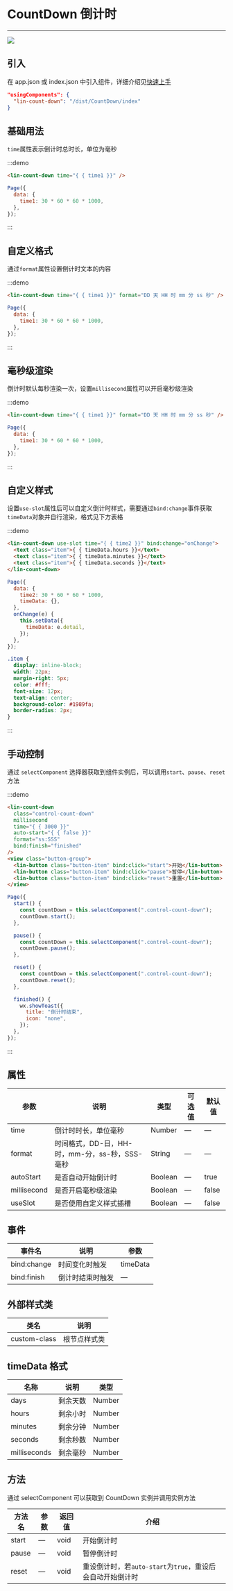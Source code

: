 # CountDown 倒计时

---

 <div class="demo-outer-container">
     <div class="demo-inner-container">
        <div class="demo-content">
            <img class="demo-image" src='../../componentImage/count-down.gif' />
        </div>
     </div>
 </div>

## 引入

在 app.json 或 index.json 中引入组件，详细介绍见[快速上手](/#/start)

```json
"usingComponents": {
  "lin-count-down": "/dist/CountDown/index"
}
```

## 基础用法

`time`属性表示倒计时总时长，单位为毫秒

:::demo

```html
<lin-count-down time="{ { time1 }}" />
```

```javascript
Page({
  data: {
    time1: 30 * 60 * 60 * 1000,
  },
});
```

:::

## 自定义格式

通过`format`属性设置倒计时文本的内容

:::demo

```html
<lin-count-down time="{ { time1 }}" format="DD 天 HH 时 mm 分 ss 秒" />
```

```javascript
Page({
  data: {
    time1: 30 * 60 * 60 * 1000,
  },
});
```

:::

## 毫秒级渲染

倒计时默认每秒渲染一次，设置`millisecond`属性可以开启毫秒级渲染

:::demo

```html
<lin-count-down time="{ { time1 }}" format="DD 天 HH 时 mm 分 ss 秒" />
```

```javascript
Page({
  data: {
    time1: 30 * 60 * 60 * 1000,
  },
});
```

:::

## 自定义样式

设置`use-slot`属性后可以自定义倒计时样式，需要通过`bind:change`事件获取`timeData`对象并自行渲染，格式见下方表格

:::demo

```html
<lin-count-down use-slot time="{ { time2 }}" bind:change="onChange">
  <text class="item">{ { timeData.hours }}</text>
  <text class="item">{ { timeData.minutes }}</text>
  <text class="item">{ { timeData.seconds }}</text>
</lin-count-down>
```

```javascript
Page({
  data: {
    time2: 30 * 60 * 60 * 1000,
    timeData: {},
  },
  onChange(e) {
    this.setData({
      timeData: e.detail,
    });
  },
});
```

```css
.item {
  display: inline-block;
  width: 22px;
  margin-right: 5px;
  color: #fff;
  font-size: 12px;
  text-align: center;
  background-color: #1989fa;
  border-radius: 2px;
}
```

:::

## 手动控制

通过 `selectComponent` 选择器获取到组件实例后，可以调用`start`、`pause`、`reset`方法

:::demo

```html
<lin-count-down
  class="control-count-down"
  millisecond
  time="{ { 3000 }}"
  auto-start="{ { false }}"
  format="ss:SSS"
  bind:finish="finished"
/>
<view class="button-group">
  <lin-button class="button-item" bind:click="start">开始</lin-button>
  <lin-button class="button-item" bind:click="pause">暂停</lin-button>
  <lin-button class="button-item" bind:click="reset">重置</lin-button>
</view>
```

```javascript
Page({
  start() {
    const countDown = this.selectComponent(".control-count-down");
    countDown.start();
  },

  pause() {
    const countDown = this.selectComponent(".control-count-down");
    countDown.pause();
  },

  reset() {
    const countDown = this.selectComponent(".control-count-down");
    countDown.reset();
  },

  finished() {
    wx.showToast({
      title: "倒计时结束",
      icon: "none",
    });
  },
});
```

:::

## 属性

| 参数        | 说明                                           | 类型    | 可选值 | 默认值 |
| ----------- | ---------------------------------------------- | ------- | ------ | ------ |
| time        | 倒计时时长，单位毫秒                           | Number  | —      | —      |
| format      | 时间格式，DD-日，HH-时，mm-分，ss-秒，SSS-毫秒 | String  | —      | —      |
| autoStart   | 是否自动开始倒计时                             | Boolean | —      | true   |
| millisecond | 是否开启毫秒级渲染                             | Boolean | —      | false  |
| useSlot     | 是否使用自定义样式插槽                         | Boolean | —      | false  |

## 事件

| 事件名      | 说明             | 参数     |
| ----------- | ---------------- | -------- |
| bind:change | 时间变化时触发   | timeData |
| bind:finish | 倒计时结束时触发 | —        |

## 外部样式类

| 类名     | 说明         |
| ------------ | ------------ |
| custom-class | 根节点样式类 |

## timeData 格式

| 名称         | 说明     | 类型   |
| ------------ | -------- | ------ |
| days         | 剩余天数 | Number |
| hours        | 剩余小时 | Number |
| minutes      | 剩余分钟 | Number |
| seconds      | 剩余秒数 | Number |
| milliseconds | 剩余毫秒 | Number |

## 方法

通过 selectComponent 可以获取到 CountDown 实例并调用实例方法

| 方法名 | 参数 | 返回值 | 介绍                                                       |
| ------ | ---- | ------ | ---------------------------------------------------------- |
| start  | —    | void   | 开始倒计时                                                 |
| pause  | —    | void   | 暂停倒计时                                                 |
| reset  | —    | void   | 重设倒计时，若`auto-start`为`true`，重设后会自动开始倒计时 |
